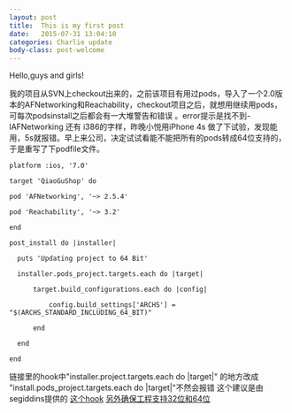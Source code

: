 ```yaml
---
layout: post
title:  This is my first post
date:   2015-07-31 13:04:10
categories: Charlie update
body-class: post-welcome
---
```


Hello,guys and girls!

我的项目从SVN上checkout出来的，之前该项目有用过pods，导入了一个2.0版本的AFNetworking和Reachability，checkout项目之后，就想用继续用pods，可每次podsinstall之后都会有一大堆警告和错误
。error提示是找不到-lAFNetworking 还有 i386的字样，昨晚小悦用iPhone 4s 做了下试验，发现能用，5s就报错。早上来公司，决定试试看能不能把所有的pods转成64位支持的，于是重写了下podfile文件。


    platform :ios, '7.0'
  
    target 'QiaoGuShop' do

    pod 'AFNetworking', '~> 2.5.4'

    pod 'Reachability', '~> 3.2'

    end
  
    post_install do |installer|

      puts 'Updating project to 64 Bit'

      installer.pods_project.targets.each do |target|

          target.build_configurations.each do |config|

              config.build_settings['ARCHS'] = "$(ARCHS_STANDARD_INCLUDING_64_BIT)"

          end

      end
      
    end


链接里的hook中"installer.project.targets.each do |target|" 的地方改成 "install.pods_project.targets.each do |target|"不然会报错
这个建议是由segiddins提供的
<a href="https://gist.github.com/funroll/7faf18b4972d72cd284e">这个hook</a>
<a href="http://stackoverflow.com/questions/28343242/how-to-convert-xcode-32-bit-app-into-64-bit-xcode-app">另外确保工程支持32位和64位</a>

